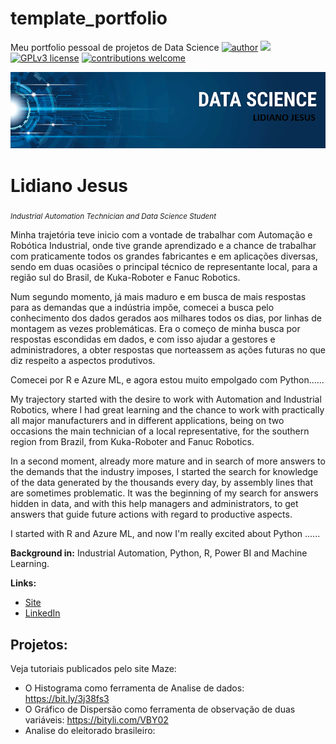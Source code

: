 # template_portfolio
Meu portfolio pessoal de projetos de Data Science 
[![author](https://img.shields.io/badge/author-carlosfab-red.svg)](https://www.linkedin.com/in/carlosfab) [![](https://img.shields.io/badge/python-3.7+-blue.svg)](https://www.python.org/downloads/release/python-365/) [![GPLv3 license](https://img.shields.io/badge/License-GPLv3-blue.svg)](http://perso.crans.org/besson/LICENSE.html) [![contributions welcome](https://img.shields.io/badge/contributions-welcome-brightgreen.svg?style=flat)](https://github.com/carlosfab/data_science/issues)

<p align="center">
  <img src="https://raw.githubusercontent.com/LidianoJesus/template_portfolio/master/Logo%20reposit%C3%B3rio.png" >
</p>

# Lidiano Jesus
<sub>*Industrial Automation Technician and Data Science Student*</sub>

Minha trajetória teve inicio com a vontade de trabalhar com Automação e Robótica Industrial, onde tive grande aprendizado e a chance de trabalhar com praticamente todos os grandes fabricantes e em aplicações diversas, sendo em duas ocasiões o principal técnico de representante local, para a região sul do Brasil, de Kuka-Roboter e Fanuc Robotics.

Num segundo momento, já mais maduro e em busca de mais respostas para as demandas que a indústria impõe, comecei a busca pelo conhecimento dos dados gerados aos milhares todos os dias, por linhas de montagem as vezes problemáticas. Era o começo de minha busca por respostas escondidas em dados, e com isso ajudar a gestores e administradores, a obter respostas que norteassem as ações futuras no que diz respeito a aspectos produtivos.

Comecei por R e Azure ML, e agora estou muito empolgado com Python......    

My trajectory started with the desire to work with Automation and Industrial Robotics, where I had great learning and the chance to work with practically all major manufacturers and in different applications, being on two occasions the main technician of a local representative, for the southern region from Brazil, from Kuka-Roboter and Fanuc Robotics.

In a second moment, already more mature and in search of more answers to the demands that the industry imposes, I started the search for knowledge of the data generated by the thousands every day, by assembly lines that are sometimes problematic. It was the beginning of my search for answers hidden in data, and with this help managers and administrators, to get answers that guide future actions with regard to productive aspects.

I started with R and Azure ML, and now I'm really excited about Python ......

**Background in:** Industrial Automation, Python, R, Power BI and Machine Learning.

**Links:**
* [Site](http://www.mazesistemas.com)
* [LinkedIn](https://www.linkedin.com/in/lidiano-jesus-industrial-automation-9b416116/)


## Projetos:
Veja tutoriais publicados pelo site Maze:

* O Histograma como ferramenta de Analise de dados: https://bit.ly/3j38fs3
* O Gráfico de Dispersão como ferramenta de observação de duas variáveis: https://bityli.com/VBY02 
* Analise do eleitorado brasileiro: 
